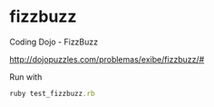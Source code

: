 fizzbuzz
========

Coding Dojo - FizzBuzz

http://dojopuzzles.com/problemas/exibe/fizzbuzz/#

Run with  
```ruby
ruby test_fizzbuzz.rb
```

